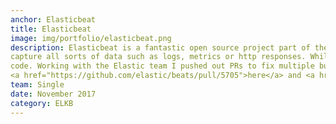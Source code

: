 ```yaml
---
anchor: Elasticbeat
title: Elasticbeat
image: img/portfolio/elasticbeat.png
description: Elasticbeat is a fantastic open source project part of the Elastic family. Beats are lightweight data shippers to 
capture all sorts of data such as logs, metrics or http responses. While utilizing these Beats I encountered various bugs inside of their
code. Working with the Elastic team I pushed out PRs to fix multiple bugs and submited multiple backport PRs. Example of such PRs
<a href="https://github.com/elastic/beats/pull/5705">here</a> and <a href="https://github.com/elastic/beats/pull/5698">here</a>
team: Single
date: November 2017
category: ELKB
---
```

 